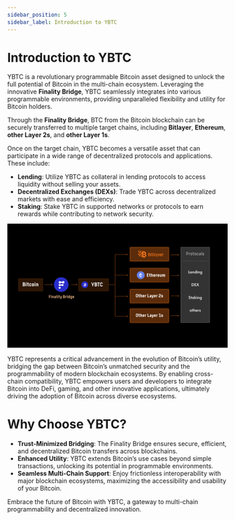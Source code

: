 ```yaml
---
sidebar_position: 5
sidebar_label: Introduction to YBTC
---
```



# Introduction to YBTC

YBTC is a revolutionary programmable Bitcoin asset designed to unlock the full potential of Bitcoin in the multi-chain ecosystem. Leveraging the innovative **Finality Bridge**, YBTC seamlessly integrates into various programmable environments, providing unparalleled flexibility and utility for Bitcoin holders.  

Through the **Finality Bridge**, BTC from the Bitcoin blockchain can be securely transferred to multiple target chains, including **Bitlayer**, **Ethereum**, **other Layer 2s**, and **other Layer 1s**. 

Once on the target chain, YBTC becomes a versatile asset that can participate in a wide range of decentralized protocols and applications. These include:  
- **Lending**: Utilize YBTC as collateral in lending protocols to access liquidity without selling your assets.  
- **Decentralized Exchanges (DEXs)**: Trade YBTC across decentralized markets with ease and efficiency.  
- **Staking**: Stake YBTC in supported networks or protocols to earn rewards while contributing to network security.  

![business](/img/Finality/introduction/yield.png)


YBTC represents a critical advancement in the evolution of Bitcoin’s utility, bridging the gap between Bitcoin’s unmatched security and the programmability of modern blockchain ecosystems. By enabling cross-chain compatibility, YBTC empowers users and developers to integrate Bitcoin into DeFi, gaming, and other innovative applications, ultimately driving the adoption of Bitcoin across diverse ecosystems.  

# Why Choose YBTC? 

- **Trust-Minimized Bridging**: The Finality Bridge ensures secure, efficient, and decentralized Bitcoin transfers across blockchains.  
- **Enhanced Utility**: YBTC extends Bitcoin’s use cases beyond simple transactions, unlocking its potential in programmable environments.  
- **Seamless Multi-Chain Support**: Enjoy frictionless interoperability with major blockchain ecosystems, maximizing the accessibility and usability of your Bitcoin.  

Embrace the future of Bitcoin with YBTC, a gateway to multi-chain programmability and decentralized innovation.